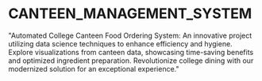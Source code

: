 # CANTEEN_MANAGEMENT_SYSTEM
 "Automated College Canteen Food Ordering System: An innovative project utilizing data science techniques to enhance efficiency and hygiene. Explore visualizations from canteen data, showcasing time-saving benefits and optimized ingredient preparation. Revolutionize college dining with our modernized solution for an exceptional experience."
